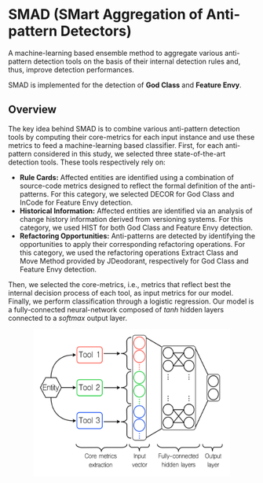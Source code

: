 # SMAD (SMart Aggregation of Anti-pattern Detectors)
A machine-learning based ensemble method to aggregate various anti-pattern detection tools on the basis of their 
internal detection rules and, thus, improve detection performances.

SMAD is implemented for the detection of **God Class** and **Feature Envy**.

## Overview
The key idea behind SMAD is to combine various anti-pattern detection tools by computing
their core-metrics for each input instance and use these metrics to feed a machine-learning based classifier. 
First, for each anti-pattern considered in this study, we selected three state-of-the-art detection tools. 
These tools respectively rely on:
* **Rule Cards:** Affected entities are identified using a combination of source-code metrics designed to reflect the formal definition of the anti-patterns.
For this category, we selected DECOR for God Class and InCode for Feature Envy detection.
* **Historical Information:** Affected entities are identified via an analysis of change history information derived from versioning systems. 
For this category, we used HIST for both God Class and Feature Envy detection.
* **Refactoring Opportunities:** Anti-patterns are detected by identifying the opportunities to apply their corresponding refactoring operations. 
For this category, we used the refactoring operations Extract Class and Move Method provided by JDeodorant, respectively for God Class and Feature Envy detection.

Then, we selected the core-metrics, i.e., metrics that reflect best the internal decision process of each tool, as input metrics for our model. 
Finally, we perform classification through a logistic regression. 
Our model is a fully-connected neural-network composed of *tanh* hidden layers connected to a *softmax* output layer.

<p align="center">
  <img src="images/SMAD.png" alt="alt text" width=400 height=300, class="center"/>
</p>
  
